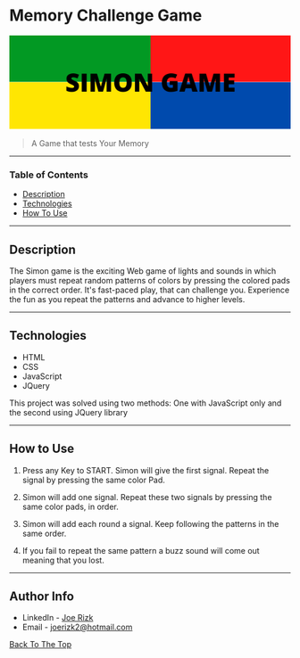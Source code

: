 # Memory Challenge Game

![alt text](https://github.com/joeri2k/challenge-js/blob/master/images/title.png?raw=true)

> A Game that tests Your Memory

---

### Table of Contents

- [Description](#description)
- [Technologies](#technologies)
- [How To Use](#how-to-use)

---

## Description

The Simon game is the exciting Web game of lights and sounds in which players must repeat random patterns of colors by pressing the colored pads in the correct order. It's fast-paced play, that can challenge you. Experience the fun as you repeat the patterns and advance to higher levels.

---

## Technologies

- HTML
- CSS
- JavaScript
- JQuery

This project was solved using two methods: One with JavaScript only and the second using JQuery library

---

## How to Use

1. Press any Key to START. Simon will give the first signal. Repeat the signal by pressing the same color Pad.

2. Simon will add one signal. Repeat these two signals by pressing the same color pads, in order.

3. Simon will add each round a signal. Keep following the patterns in the same order.

4. If you fail to repeat the same pattern a buzz sound will come out meaning that you lost.

---

## Author Info

- LinkedIn - [Joe Rizk](https://www.linkedin.com/in/joe-rizk-45b6651a3/)
- Email - [joerizk2@hotmail.com](mailto:joerizk2@hotmail.com)

[Back To The Top](#memory-challenge-game)
